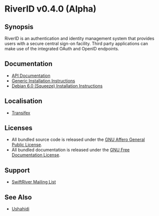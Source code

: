 # RiverID v0.4.0 (Alpha)

## Synopsis

RiverID is an authentication and identity management system that provides users with a secure central sign-on facility. Third party applications can make use of the integrated OAuth and OpenID endpoints.

## Documentation

* [API Documentation](https://github.com/ushahidi/riverid/blob/master/doc/api.md)
* [Generic Installation Instructions](https://github.com/ushahidi/riverid/blob/master/doc/install.md)
* [Debian 6.0 (Squeeze) Installation Instructions](https://github.com/ushahidi/riverid/blob/master/doc/debian.md)

## Localisation

* [Transifex](https://www.transifex.net/projects/p/riverid/)

## Licenses

* All bundled source code is released under the [GNU Affero General Public License](http://www.gnu.org/licenses/agpl.html).
* All bundled documentation is released under the [GNU Free Documentation License](http://www.gnu.org/licenses/fdl.html).

## Support

* [SwiftRiver Mailing List](http://groups.google.com/group/swiftriver)

## See Also

* [Ushahidi](http://ushahidi.com/)